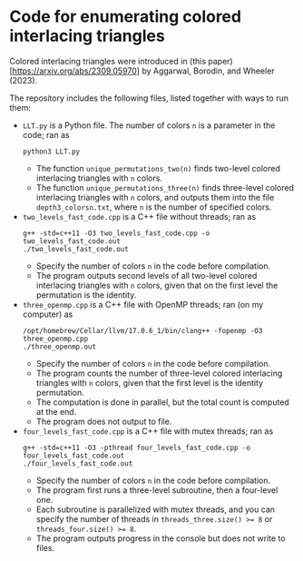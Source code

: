 # Code for enumerating colored interlacing triangles

Colored interlacing triangles were introduced in (this paper)[https://arxiv.org/abs/2309.05970] by Aggarwal, Borodin, and Wheeler (2023).

The repository includes the following files, listed together with ways to run them:
- `LLT.py` is a Python file. The number of colors `n` is a parameter in the code; ran as 
    ```
    python3 LLT.py
    ```
    - The function `unique_permutations_two(n)` finds two-level colored interlacing triangles with `n` colors.
    - The function `unique_permutations_three(n)` finds three-level colored interlacing triangles with `n` colors, and outputs them into the file `depth3_colorsn.txt`, where `n` is the number of specified colors.
- `two_levels_fast_code.cpp` is a C++ file without threads; ran as
    ```
    g++ -std=c++11 -O3 two_levels_fast_code.cpp -o two_levels_fast_code.out
    ./two_levels_fast_code.out
    ```
    - Specify the number of colors `n` in the code before compilation. 
    - The program outputs second levels of all two-level colored interlacing triangles with `n` colors, given that on the first level the permutation is the identity.
- `three_openmp.cpp` is a C++ file with OpenMP threads; ran (on my computer) as
    ```
    /opt/homebrew/Cellar/llvm/17.0.6_1/bin/clang++ -fopenmp -O3 three_openmp.cpp    
    ./three_openmp.out
    ```
    - Specify the number of colors `n` in the code before compilation. 
    - The program counts the number of three-level colored interlacing triangles with `n` colors, given that the first level is the identity permutation.
    - The computation is done in parallel, but the total count is computed at the end.
    - The program does not output to file.
- `four_levels_fast_code.cpp` is a C++ file with mutex threads; ran as
    ```
    g++ -std=c++11 -O3 -pthread four_levels_fast_code.cpp -o four_levels_fast_code.out
    ./four_levels_fast_code.out
    ```
    - Specify the number of colors `n` in the code before compilation. 
    - The program first runs a three-level subroutine, then a four-level one.
    - Each subroutine is parallelized with mutex threads, and you can specify the number of threads in `threads_three.size() >= 8` or `threads_four.size() >= 8`.
    - The program outputs progress in the console but does not write to files.
